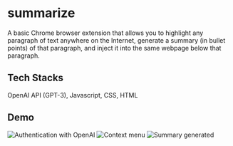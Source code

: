 # summarize
A basic Chrome browser extension that allows you to highlight any paragraph of text anywhere on the Internet, generate a summary (in bullet points) of that paragraph, and inject it into the same webpage below that paragraph.

## Tech Stacks
OpenAI API (GPT-3), Javascript, CSS, HTML

## Demo
![Authentication with OpenAI](https://user-images.githubusercontent.com/107530572/219935808-228244f9-be67-4af1-9ddb-6089106a1775.png)
![Context menu](https://user-images.githubusercontent.com/107530572/219935815-eb4ce556-aaf5-4a25-a726-6b073c17c125.png)
![Summary generated](https://user-images.githubusercontent.com/107530572/219935817-b975c6af-ec9c-4248-a9ec-4d53b9c8f44c.png)
